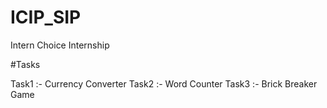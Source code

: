 # ICIP_SIP
Intern Choice Internship

#Tasks

Task1 :- Currency Converter
Task2 :- Word Counter
Task3 :- Brick Breaker Game
